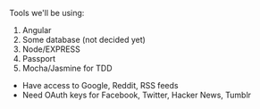 Tools we'll be using:
1. Angular
2. Some database (not decided yet)
3. Node/EXPRESS
4. Passport
5. Mocha/Jasmine for TDD

- Have access to Google, Reddit, RSS feeds
- Need OAuth keys for Facebook, Twitter, Hacker News, Tumblr
